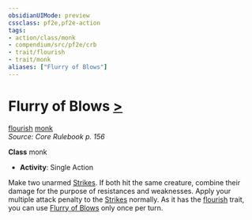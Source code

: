 ```yaml
---
obsidianUIMode: preview
cssclass: pf2e,pf2e-action
tags:
- action/class/monk
- compendium/src/pf2e/crb
- trait/flourish
- trait/monk
aliases: ["Flurry of Blows"]
---
```

# Flurry of Blows [>](/rules/core-rulebook/chapter-9-playing-the-game.md#Actions "Single Action")
[flourish](/rules/traits/flourish.md)  [monk](/rules/traits/monk.md)  
*Source: Core Rulebook p. 156*  

**Class** monk
- **Activity**: Single Action

Make two unarmed [Strikes](/rules/actions/strike.md). If both hit the same creature, combine their damage for the purpose of resistances and weaknesses. Apply your multiple attack penalty to the [Strikes](/rules/actions/strike.md) normally. As it has the [flourish](/rules/traits/flourish.md) trait, you can use [Flurry of Blows](/rules/actions/flurry-of-blows.md) only once per turn.